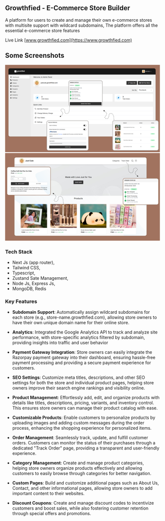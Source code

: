 
## Growthfied - E-Commerce Store Builder
A platform for users to create and manage their own e-commerce stores with multisite support with wildcard subdomains, The platform offers all the essential e-commerce store features

Live Link [www.growthfied.com](https://www.growthfied.com)

## Some Screenshots

![ScreenShot](https://raw.githubusercontent.com/rashidmachingal/growthfied/refs/heads/master/growthfied-client/public/settings/screenshot2.png)
![ScreenShot](https://raw.githubusercontent.com/rashidmachingal/growthfied/refs/heads/master/growthfied-client/public/settings/screenshot1.png)

### Tech Stack
- Next Js (app router),
- Tailwind CSS,
- Typescript,
- Zustand Sate Management,
- Node Js, Express Js,
- MongoDB, Redis

### Key Features

- **Subdomain Support**: Automatically assign wildcard subdomains for each store (e.g., store-name.growthfied.com), allowing store owners to have their own unique domain name for their online store.

- **Analytics**: Integrated the Google Analytics API to track and analyze site performance, with store-specific analytics filtered by subdomain, providing insights into traffic and user behavior

- **Payment Gateway Integration**: Store owners can easily integrate the Razorpay payment gateway into their dashboard, ensuring hassle-free payment processing and providing a secure payment experience for customers.

- **SEO Settings**: Customize meta titles, descriptions, and other SEO settings for both the store and individual product pages, helping store owners improve their search engine rankings and visibility online.

- **Product Management**: Effortlessly add, edit, and organize products with details like titles, descriptions, pricing, variants, and inventory control. This ensures store owners can manage their product catalog with ease.

- **Customizable Products**: Enable customers to personalize products by uploading images and adding custom messages during the order process, enhancing the shopping experience for personalized items.

- **Order Management**: Seamlessly track, update, and fulfill customer orders. Customers can monitor the status of their purchases through a dedicated "Track Order" page, providing a transparent and user-friendly experience.

- **Category Management**: Create and manage product categories, helping store owners organize products effectively and allowing customers to easily browse through categories for better navigation.

- **Custom Pages**: Build and customize additional pages such as About Us, Contact, and other informational pages, allowing store owners to add important content to their websites.

- **Discount Coupons**: Create and manage discount codes to incentivize customers and boost sales, while also fostering customer retention through special offers and promotions.
